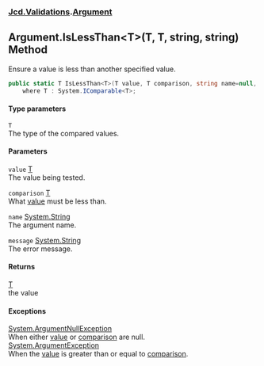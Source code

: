 ### [Jcd.Validations](Jcd_Validations.md 'Jcd.Validations').[Argument](Jcd_Validations_Argument.md 'Jcd.Validations.Argument')
## Argument.IsLessThan&lt;T&gt;(T, T, string, string) Method
Ensure a value is less than another specified value.  
```csharp
public static T IsLessThan<T>(T value, T comparison, string name=null, string message=null)
    where T : System.IComparable<T>;
```
#### Type parameters
<a name='Jcd_Validations_Argument_IsLessThan_T_(T_T_string_string)_T'></a>
`T`  
The type of the compared values.
  
#### Parameters
<a name='Jcd_Validations_Argument_IsLessThan_T_(T_T_string_string)_value'></a>
`value` [T](Jcd_Validations_Argument_IsLessThan_T_(T_T_string_string).md#Jcd_Validations_Argument_IsLessThan_T_(T_T_string_string)_T 'Jcd.Validations.Argument.IsLessThan&lt;T&gt;(T, T, string, string).T')  
The value being tested.
  
<a name='Jcd_Validations_Argument_IsLessThan_T_(T_T_string_string)_comparison'></a>
`comparison` [T](Jcd_Validations_Argument_IsLessThan_T_(T_T_string_string).md#Jcd_Validations_Argument_IsLessThan_T_(T_T_string_string)_T 'Jcd.Validations.Argument.IsLessThan&lt;T&gt;(T, T, string, string).T')  
What [value](Jcd_Validations_Argument_IsLessThan_T_(T_T_string_string).md#Jcd_Validations_Argument_IsLessThan_T_(T_T_string_string)_value 'Jcd.Validations.Argument.IsLessThan&lt;T&gt;(T, T, string, string).value') must be less than.
  
<a name='Jcd_Validations_Argument_IsLessThan_T_(T_T_string_string)_name'></a>
`name` [System.String](https://docs.microsoft.com/en-us/dotnet/api/System.String 'System.String')  
The argument name.
  
<a name='Jcd_Validations_Argument_IsLessThan_T_(T_T_string_string)_message'></a>
`message` [System.String](https://docs.microsoft.com/en-us/dotnet/api/System.String 'System.String')  
The error message.
  
#### Returns
[T](Jcd_Validations_Argument_IsLessThan_T_(T_T_string_string).md#Jcd_Validations_Argument_IsLessThan_T_(T_T_string_string)_T 'Jcd.Validations.Argument.IsLessThan&lt;T&gt;(T, T, string, string).T')  
the value
#### Exceptions
[System.ArgumentNullException](https://docs.microsoft.com/en-us/dotnet/api/System.ArgumentNullException 'System.ArgumentNullException')  
When either [value](Jcd_Validations_Argument_IsLessThan_T_(T_T_string_string).md#Jcd_Validations_Argument_IsLessThan_T_(T_T_string_string)_value 'Jcd.Validations.Argument.IsLessThan&lt;T&gt;(T, T, string, string).value') or [comparison](Jcd_Validations_Argument_IsLessThan_T_(T_T_string_string).md#Jcd_Validations_Argument_IsLessThan_T_(T_T_string_string)_comparison 'Jcd.Validations.Argument.IsLessThan&lt;T&gt;(T, T, string, string).comparison') are null.  
[System.ArgumentException](https://docs.microsoft.com/en-us/dotnet/api/System.ArgumentException 'System.ArgumentException')  
When the [value](Jcd_Validations_Argument_IsLessThan_T_(T_T_string_string).md#Jcd_Validations_Argument_IsLessThan_T_(T_T_string_string)_value 'Jcd.Validations.Argument.IsLessThan&lt;T&gt;(T, T, string, string).value') is greater than or equal to [comparison](Jcd_Validations_Argument_IsLessThan_T_(T_T_string_string).md#Jcd_Validations_Argument_IsLessThan_T_(T_T_string_string)_comparison 'Jcd.Validations.Argument.IsLessThan&lt;T&gt;(T, T, string, string).comparison').  
